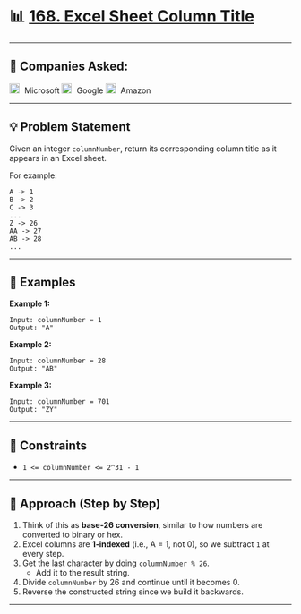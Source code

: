 # 📊 [168. Excel Sheet Column Title](https://leetcode.com/problems/excel-sheet-column-title/description/)

---

## 🏢 Companies Asked:
<p align="left">
  <img src="https://logo.clearbit.com/microsoft.com" width="18px" style="margin-right:5px;"/> Microsoft  
  <img src="https://logo.clearbit.com/google.com" width="18px" style="margin-right:5px;"/> Google  
  <img src="https://logo.clearbit.com/amazon.com" width="18px" style="margin-right:5px;"/> Amazon  
</p>

---

## 💡 Problem Statement

Given an integer `columnNumber`, return its corresponding column title as it appears in an Excel sheet.

For example:
```
A -> 1
B -> 2
C -> 3
...
Z -> 26
AA -> 27
AB -> 28
...
```

---

## 📝 Examples

**Example 1:**  
```
Input: columnNumber = 1
Output: "A"
```

**Example 2:**
```  
Input: columnNumber = 28
Output: "AB"
```

**Example 3:**  
```
Input: columnNumber = 701
Output: "ZY"
```

---

## 📌 Constraints
- `1 <= columnNumber <= 2^31 - 1`

---

## 🚀 Approach (Step by Step)
1. Think of this as **base-26 conversion**, similar to how numbers are converted to binary or hex.  
2. Excel columns are **1-indexed** (i.e., A = 1, not 0), so we subtract `1` at every step.  
3. Get the last character by doing `columnNumber % 26`.  
   - Add it to the result string.  
4. Divide `columnNumber` by 26 and continue until it becomes 0.  
5. Reverse the constructed string since we build it backwards.

---